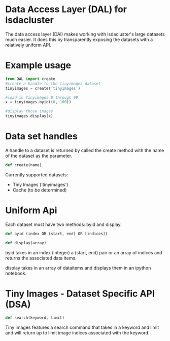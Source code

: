 Data Access Layer (DAL) for lsdacluster
=======================================

The data access layer (DAl) makes working with lsdacluster's large datasets much easier.  It does this by transparently exposing the datasets with a relatively uniform API.

Example usage
=============

```python
from DAL import create
#create a handle to the tinyimages dataset
tinyimages = create('tinyimages')

#load in tinyimages 0 through 99
x = tinyimages.byid((0, 100))

#display those images
tinyimages.display(x)
```

Data set handles
================

A handle to a dataset is returned by called the create method with the name of the dataset as the parameter.

```python
def create(name)
```

Currently supported datasets:

* Tiny Images ('tinyimages')
* Cache (to be determined)

Uniform Api
===========

Each dataset must have two methods: byid and display.

```python
def byid (index OR (start, end) OR [indices])

def display(array)
```

byid takes in an index (integer) a (start, end) pair or an array of indices and returns the associated data items.

display takes in an array of dataitems and displays them in an ipython notebook.

Tiny Images - Dataset Specific API (DSA)
========================================

```python
def search(keyword, limit)
```

Tiny images features a search command that takes in a keyword and limit and will return up to limit image indices associated with the keyword.



